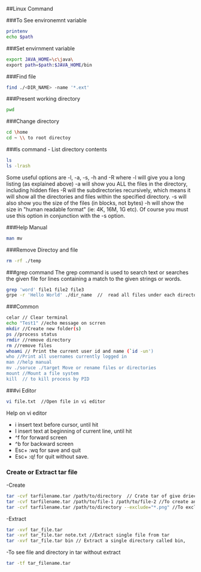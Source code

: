 ##Linux Command

###To See environemnt variable
```bash
printenv
echo $path
```
###Set envirnment variable
```bash
export JAVA_HOME=\c\java\
export path=$path:$JAVA_HOME/bin
```
###Find file 
```bash
find ./<DIR_NAME> -name '*.ext'
```
###Present working directory
```bash
pwd
```
###Change directory
```bash
cd \home
cd ~ \\ to root directoy
```
###ls command - List directory contents
```bash
ls
ls -lrash
```
Some useful options are -l, -a, -s, -h and -R
where
-l will give you a long listing (as explained above)
-a will show you ALL the files in the directory, including hidden files
-R will the subdirectories recursively, which means it will show all the directories and files within the specified directory.
-s will also show you the size of the files (in blocks, not bytes)
-h will show the size in "human readable format" (ie: 4K, 16M, 1G etc). Of course you must use this option in conjunction with the -s option.

###Help Manual
```bash
man mv
```
###Remove Directoy and file
```bash
rm -rf ./temp
```
###grep command
The grep command is used to search text or searches the given file for lines containing a match to the given strings or words.
```bash
grep 'word' file1 file2 file3
grpe -r 'Hello World' ./dir_name  //  read all files under each directory for search 'Hello World'
```

###Common
```bash
celar // Clear terminal
echo "Test1" //echo message on scrren
mkdir //Create new folder(s)
ps //process status
rmdir //remove directory
rm //remove files
whoami // Print the current user id and name (`id -un')
who //Print all usernames currently logged in
man //help manual
mv ./soruce ./target Move or rename files or directories
mount //Mount a file system
kill  // to kill process by PID

```

###vi Editor
```bash
vi file.txt  //Open file in vi editor
```
Help on vi editor
- i insert text before cursor, until <Esc> hit
- I insert text at beginning of current line, until <Esc> hit
- ^f for forward screen
- ^b for backward screen
- Esc+ :wq for save and quit
- Esc+ :q! for quit without save.


### Create or Extract tar file
-Create
```bash
tar -cvf tarfilename.tar /path/to/directory  // Crate tar of give driectory
tar -cvf tarfilename.tar /path/to/file-1 /path/to/file-2 //To create an archive of certfain files
tar -cvf tarfilename.tar /path/to/directory --exclude="*.png" //To exclude certian file from tar.
```
-Extract
```bash
tar -xvf tar_file.tar
tar -xvf tar_file.tar note.txt //Extract single file from tar
tar -xvf tar_file.tar bin // Extract a single directory called bin,
```
-To see file and directory in tar without extract
```bash
tar -tf tar_filename.tar
```

